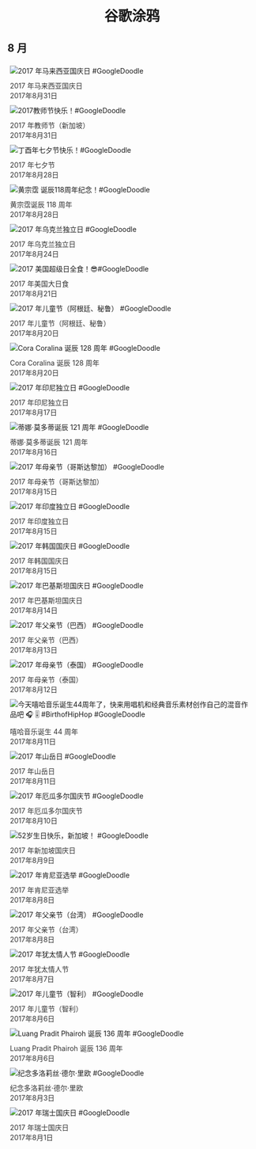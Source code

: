 
<h1 align="center"> 谷歌涂鸦 </h1>




## 8 月

<div class="image">


<img src="https://lh3.googleusercontent.com/1LeVaPmM7okfRQPSwom6fpofclKIfHTBWs5bqpXzUn5z51gMKfL27IWzUr9swNPTvTdVEU9p22EtDidVgnRyKBFkhc1nVQuq3v-cqlY" alt="2017 年马来西亚国庆日 #GoogleDoodle" style="margin: 5px"/>
<div class="info" style="font-size: 14px; color:#333333; margin:5px"><div class="title">2017 年马来西亚国庆日</div><div class="date">2017年8月31日</div></div>

<img src="https://lh3.googleusercontent.com/gzU5cgxKAHsFlRTiQVhy8qO94edJEXrJbwesF_CINo-2KKFbtZHQxrpcQ4TPsbd1WrrEbre6m4RpWeFGWCwYOyR_c8N5fcWGNZfEsoUv" alt="2017教师节快乐！#GoogleDoodle" style="margin: 5px"/>
<div class="info" style="font-size: 14px; color:#333333; margin:5px"><div class="title">2017 年教师节（新加坡）</div><div class="date">2017年8月31日</div></div>

<img src="https://lh3.googleusercontent.com/DJDSthVcA0JGminejsAZoRc4_pkt-tzOwSg3Qx97TB_EJS-A-EE5asVvuvuR8bffSoHvMsuXJ06W_P4ZMtoimPKjv_P-8WyyiQxjWPo" alt="丁酉年七夕节快乐！#GoogleDoodle" style="margin: 5px"/>
<div class="info" style="font-size: 14px; color:#333333; margin:5px"><div class="title">2017 年七夕节</div><div class="date">2017年8月28日</div></div>

<img src="https://lh3.googleusercontent.com/WmTK7Y4x85jcwbyFNpL6qzSb6f8QKX_PImQM_njgFOQS4y-zLnq0jfN4TfYhdG3d0x3tt-9piOBCYs05-uulqrUfV0QNuD0lRyUrGhIvZg" alt="黄宗霑 诞辰118周年纪念！#GoogleDoodle" style="margin: 5px"/>
<div class="info" style="font-size: 14px; color:#333333; margin:5px"><div class="title">黄宗霑诞辰 118 周年</div><div class="date">2017年8月28日</div></div>

<img src="https://lh3.googleusercontent.com/CAFRlc74KvMTH4gSytJjpFqNrFeunrL02aRMuYCN2liJ3nS7yOVRBdsdXaoLSj2YSdtLO8A4IXPPMZT22Rd0M1jczX9-eMv9-JgJ1xE" alt="2017 年乌克兰独立日 #GoogleDoodle" style="margin: 5px"/>
<div class="info" style="font-size: 14px; color:#333333; margin:5px"><div class="title">2017 年乌克兰独立日</div><div class="date">2017年8月24日</div></div>

<img src="https://lh3.googleusercontent.com/UJrVYXefczmLBsTfZj_jbkHTnYEsW6VIa5XMXQDv3jJ1H8fopmU_ek9j3xJEvXmdMUr2ZM2l_dRnnfyzlKERla5NroDnXRa_d2bdlv2L" alt="2017 美国超级日全食！😎#GoogleDoodle" style="margin: 5px"/>
<div class="info" style="font-size: 14px; color:#333333; margin:5px"><div class="title">2017 年美国大日食</div><div class="date">2017年8月21日</div></div>

<img src="https://lh3.googleusercontent.com/B9CzGe7DhHTQTU6ILmFbV4ZOssBLcfDTUQtFcsabcLhOlD5DH5KT6Mx6ZuBr0UHGhJ8jJpHg-IMJc5btiN2FBL0lWeUWBMElM9xYIoFzFQ" alt="2017 年儿童节（阿根廷、秘鲁） #GoogleDoodle" style="margin: 5px"/>
<div class="info" style="font-size: 14px; color:#333333; margin:5px"><div class="title">2017 年儿童节（阿根廷、秘鲁）</div><div class="date">2017年8月20日</div></div>

<img src="https://lh3.googleusercontent.com/KCbBAnSGtj8ASUePZJN2Oz7c-mVXGyWmOX-kWDqJf2XFSoU00vsOT1MjS3MrpAqVVYAJl5WR6mqIMI6bht7KQ7NwP_psu31AL63KanOD" alt="Cora Coralina 诞辰 128 周年 #GoogleDoodle" style="margin: 5px"/>
<div class="info" style="font-size: 14px; color:#333333; margin:5px"><div class="title">Cora Coralina 诞辰 128 周年</div><div class="date">2017年8月20日</div></div>

<img src="https://lh3.googleusercontent.com/KFMmKNveyUx0zZ4xlYAQ3Il1OFPLuyPQc9IKnTrNK13C8EmFbr6TJvhV8D_onOtUiy97aK-lHZ3JbX01oo9I9ZsT6pN8Bbsue4JEEwo" alt="2017 年印尼独立日 #GoogleDoodle" style="margin: 5px"/>
<div class="info" style="font-size: 14px; color:#333333; margin:5px"><div class="title">2017 年印尼独立日</div><div class="date">2017年8月17日</div></div>

<img src="https://lh3.googleusercontent.com/Ll-mTk2TBDwTEhYe9PDjTbv0f6ewrK0qexHyChw6NLmUIRjkM1i8qGeXEC7LwfPMb6U4gBp7Bmyx4qE3kWdXs1Jf4vgF1_vNMCYCafRAlA" alt="蒂娜·莫多蒂诞辰 121 周年 #GoogleDoodle" style="margin: 5px"/>
<div class="info" style="font-size: 14px; color:#333333; margin:5px"><div class="title">蒂娜·莫多蒂诞辰 121 周年</div><div class="date">2017年8月16日</div></div>

<img src="https://lh3.googleusercontent.com/CtHZuwq4wf9-i4FUGOS6qXMaC-coMdPw5DZy14y6UWa3W_lrNuBgCy8SFtUTCYN5_Gz9ZYyRUam2zVuT-_9K_O9b6oAl6tHMAylw-s5j" alt="2017 年母亲节（哥斯达黎加） #GoogleDoodle" style="margin: 5px"/>
<div class="info" style="font-size: 14px; color:#333333; margin:5px"><div class="title">2017 年母亲节（哥斯达黎加）</div><div class="date">2017年8月15日</div></div>

<img src="https://lh3.googleusercontent.com/p0_HWFpZzlY0YuquBV49L9Kh-OJbVB-BmHMrIjBMV4rLPaXk7kRszSTlMBjoETUzAH7JZtAibimAkWhboU8df_FAweFrMpKKqZvaNXI" alt="2017 年印度独立日 #GoogleDoodle" style="margin: 5px"/>
<div class="info" style="font-size: 14px; color:#333333; margin:5px"><div class="title">2017 年印度独立日</div><div class="date">2017年8月15日</div></div>

<img src="https://lh3.googleusercontent.com/OcNWrfdDH6MZnXWjtAYAKi4rX-tJuummeToQetu1DaFgU6Yc2jXMMZJpTFYaa2CDzuqKEcX6LL7BSIRnNqlTCc3y9qPC-IKmz97Nu8Py" alt="2017 年韩国国庆日 #GoogleDoodle" style="margin: 5px"/>
<div class="info" style="font-size: 14px; color:#333333; margin:5px"><div class="title">2017 年韩国国庆日</div><div class="date">2017年8月15日</div></div>

<img src="https://lh3.googleusercontent.com/geUNZL2JnHcQMwglmnQnIBAmc7cOWID7BMmN3_tjDLpi8B2mDBiM0Jzx_spIfHSmlweAmlvEzXWKtavh7iDirvFbs-2-CBOTYX-_ALIBJw" alt="2017 年巴基斯坦国庆日 #GoogleDoodle" style="margin: 5px"/>
<div class="info" style="font-size: 14px; color:#333333; margin:5px"><div class="title">2017 年巴基斯坦国庆日</div><div class="date">2017年8月14日</div></div>

<img src="https://lh3.googleusercontent.com/lsnJZhkxDFtWp7xYcIIx_KsnXMu34wVLEYKEB2SVzBmQYsqnZJMwTGKTxnvZw6fBYf7qJGEpxAFzTGQgiOdfGQcQle6kH7440CCItlk" alt="2017 年父亲节（巴西） #GoogleDoodle" style="margin: 5px"/>
<div class="info" style="font-size: 14px; color:#333333; margin:5px"><div class="title">2017 年父亲节（巴西）</div><div class="date">2017年8月13日</div></div>

<img src="https://lh3.googleusercontent.com/gdah75N74TyiBt6lC_aX9OjQce2LLTcd4QeA1CtWSuDZViWEPRUvjwZHpLHy0QCeVjgDaGFmbAEk4xLxtB3L-ng581QM6u8ED-MjevVIKA" alt="2017 年母亲节（泰国） #GoogleDoodle" style="margin: 5px"/>
<div class="info" style="font-size: 14px; color:#333333; margin:5px"><div class="title">2017 年母亲节（泰国）</div><div class="date">2017年8月12日</div></div>

<img src="https://lh3.googleusercontent.com/UdxMpg4NuVoARqNlZGVSpzHKRvW3e6vQzTTWl-wvdRR8knG5gN3PhcCVgWdOq-a3GbOpFEOzq1y7cuC0CN9_iMG4htOO8WHaMdKrYNY" alt="今天嘻哈音乐诞生44周年了，快来用唱机和经典音乐素材创作自己的混音作品吧 🎧 🎚️  #BirthofHipHop #GoogleDoodle" style="margin: 5px"/>
<div class="info" style="font-size: 14px; color:#333333; margin:5px"><div class="title">嘻哈音乐诞生 44 周年</div><div class="date">2017年8月11日</div></div>

<img src="https://lh3.googleusercontent.com/9VyMO-j7eUVCntA0z0iDthbkNvUZOb2P_3TOJsiRNJK1U6SPcP3iMumFAEO0ggNvEOpu3ZbkO9-xKpbJh0RPSeVQADRnJ8_dvYtjYs4" alt="2017 年山岳日 #GoogleDoodle" style="margin: 5px"/>
<div class="info" style="font-size: 14px; color:#333333; margin:5px"><div class="title">2017 年山岳日</div><div class="date">2017年8月11日</div></div>

<img src="https://lh3.googleusercontent.com/L3rvmcVwUGh-gicMsJqGS8XoFMsGvMzlFgf754iEWw_HVzcU5DBTFo9UvbRcW8MpiFzeG3lUguZklxfLESIFlbtShFJAz9NhcEO3xVE" alt="2017 年厄瓜多尔国庆节 #GoogleDoodle" style="margin: 5px"/>
<div class="info" style="font-size: 14px; color:#333333; margin:5px"><div class="title">2017 年厄瓜多尔国庆节</div><div class="date">2017年8月10日</div></div>

<img src="https://lh3.googleusercontent.com/uwa1nQLsQaWhNZlZCM96rZJ23yt6DHEPbiSsG-ANquE57dEHAKqftWlswdlNVf68s2gfd-Mnd0HUw29dB3-j1-b69fmbWriRqYZUkaOh_Q" alt="52岁生日快乐，新加坡！ #GoogleDoodle" style="margin: 5px"/>
<div class="info" style="font-size: 14px; color:#333333; margin:5px"><div class="title">2017 年新加坡国庆日</div><div class="date">2017年8月9日</div></div>

<img src="https://lh3.googleusercontent.com/tco8qN_csvhFZA_ISqTb-Uo_KoQx60WVWaFImUB59yq_BJrZBxk6FgWO0zERO6PsOyiQaVFSebSXYLRzja5_EPVgog9y47yXAuTR46YLjQ" alt="2017 年肯尼亚选举 #GoogleDoodle" style="margin: 5px"/>
<div class="info" style="font-size: 14px; color:#333333; margin:5px"><div class="title">2017 年肯尼亚选举</div><div class="date">2017年8月8日</div></div>

<img src="https://lh3.googleusercontent.com/PaewpnHytVp8Hisysb1fuXZEWDPJnJwrpXYdvNn2_AReHw9ky6jnrOTGMS_i8k7ZSdWOVug6eZnz4rguHbPVQkEYu9FuW_pI1IFLBVRU" alt="2017 年父亲节（台湾） #GoogleDoodle" style="margin: 5px"/>
<div class="info" style="font-size: 14px; color:#333333; margin:5px"><div class="title">2017 年父亲节（台湾）</div><div class="date">2017年8月8日</div></div>

<img src="https://lh3.googleusercontent.com/8i-kI8HD5MHzHPyUctLDOOCnWSXOKF4KZcTr60dgjc9rirm-HNjkHNtlkheWuEdNlipB8RzjSzvpPcWZQc8lD18tImimw0U28MrCaymO" alt="2017 年犹太情人节 #GoogleDoodle" style="margin: 5px"/>
<div class="info" style="font-size: 14px; color:#333333; margin:5px"><div class="title">2017 年犹太情人节</div><div class="date">2017年8月7日</div></div>

<img src="https://lh3.googleusercontent.com/042VhjWvi8A7nDSpyGdf9Nqoi9WSqylGPmsmmRMIq25MT5_0CccPuwW5TihyEXXCAlpG5CYJFMTvEuJsSdKXUMyMsuBRoRDjumrrUs6h" alt="2017 年儿童节（智利） #GoogleDoodle" style="margin: 5px"/>
<div class="info" style="font-size: 14px; color:#333333; margin:5px"><div class="title">2017 年儿童节（智利）</div><div class="date">2017年8月6日</div></div>

<img src="https://lh3.googleusercontent.com/nBkE1pC2RskPgkQJLiuPNdeVs6Cpya1Ohv5j7a0E6FYfg66VNPd3yOGzxZIuHBhITfd8lyhXh0knAwewXYfPXhw-RklTEtvboWOcZHscBA" alt="Luang Pradit Phairoh 诞辰 136 周年 #GoogleDoodle" style="margin: 5px"/>
<div class="info" style="font-size: 14px; color:#333333; margin:5px"><div class="title">Luang Pradit Phairoh 诞辰 136 周年</div><div class="date">2017年8月6日</div></div>

<img src="https://lh3.googleusercontent.com/3Vc1eb0h4n1JdmvSoxzPp8Flqn1lwiqbDGVDkPmZg-lDU-t0inBelUlaPkfNEabT528pQEncq8YGEDjWwroTr5wOyh_LrD6X744lwWXooA" alt="纪念多洛莉丝·德尔·里欧 #GoogleDoodle" style="margin: 5px"/>
<div class="info" style="font-size: 14px; color:#333333; margin:5px"><div class="title">纪念多洛莉丝·德尔·里欧</div><div class="date">2017年8月3日</div></div>

<img src="https://lh3.googleusercontent.com/cHQwcqTZ7963iN5lRQo63oq48bDl1JkUGnmfSLSgkvBKB7hEHFby8w84jGFy1SFWxMPnVub7ZRU9Yr3Xw0Zpg9w0jSarTttr8ayt2Ns" alt="2017 年瑞士国庆日 #GoogleDoodle" style="margin: 5px"/>
<div class="info" style="font-size: 14px; color:#333333; margin:5px"><div class="title">2017 年瑞士国庆日</div><div class="date">2017年8月1日</div></div>

</div>








